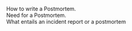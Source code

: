 How to write a Postmortem.  
Need for a Postmortem.  
What entails an incident report or a postmortem
